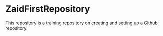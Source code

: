 # ZaidFirstRepository
This repository is a  training repository on creating and setting up a Github repository.
